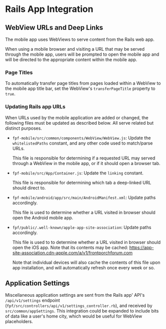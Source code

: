 # Rails App Integration

## WebView URLs and Deep Links

The mobile app uses WebViews to serve content from the Rails web app.

When using a mobile browser and visiting a URL that may be served through the
mobile app, users will be prompted to open the mobile app and will be directed
to the appropriate content within the mobile app.

### Page Titles

To automatically transfer page titles from pages loaded within a WebView to the
mobile app title bar, set the WebView's `transferPageTitle` property to `true`.

### Updating Rails app URLs

When URLs used by the mobile application are added or changed, the following
files must be updated as described below. All serve related but distinct
purposes.

- `fpf-mobile/src/common/components/WebView/WebView.js`: Update the
  `whitelistedPaths` constant, and any other code used to match/parse URLs.

  This file is responsible for determining if a requested URL may served through
  a WebView in the mobile app, or if it should open a browser tab.

- `fpf-mobile/src/App/Container.js`: Update the `linking` constant.

  This file is responsible for determining which tab a deep-linked URL should
  direct to.

- `fpf-mobile/android/app/src/main/AndroidManifest.xml`: Update paths
  accordingly.

  This file is used to determine whether a URL visited in browser should open
  the Android mobile app.

- `fpf/public/.well-known/apple-app-site-association`: Update paths accordingly.

  This file is used to to determine whether a URL visited in browser should open
  the iOS app. Note that its contents may be cached:
  https://app-site-association.cdn-apple.com/a/v1/frontporchforum.com

  Note that individual devices will also cache the contents of this file upon
  app installation, and will automatically refresh once every week or so.

## Application Settings

Miscellaneous application settings are sent from the Rails app' API's
`/api/v1/settings` endpoint
(`fpf/src/controllers/api/v1/settings_controller.rb`), and received by
`src/common/appSettings`. This integration could be expanded to include bits of
data like a user's home city, which would be useful for WebView placeholders.
